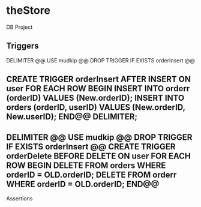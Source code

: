 # theStore
DB Project


Triggers
----------------------------------------------------------------------------------------
DELIMITER @@
USE mudkip @@
DROP TRIGGER IF EXISTS orderInsert @@

CREATE TRIGGER orderInsert 
AFTER INSERT ON user
FOR EACH ROW
BEGIN 
    INSERT INTO orderr (orderID) VALUES (New.orderID);
    INSERT INTO orders (orderID, userID) VALUES (New.orderID, New.userID);
END@@
DELIMITER;
----------------------------------------------------------------------------------------------------------------------------
DELIMITER @@ USE mudkip @@ DROP TRIGGER IF EXISTS orderInsert @@
CREATE TRIGGER orderDelete
BEFORE DELETE ON user 
FOR EACH ROW BEGIN 
DELETE FROM orders 
WHERE orderID = OLD.orderID;
DELETE FROM orderr
WHERE orderID = OLD.orderID; 
END@@
--------------------------------------------------------------------------------------
Assertions
